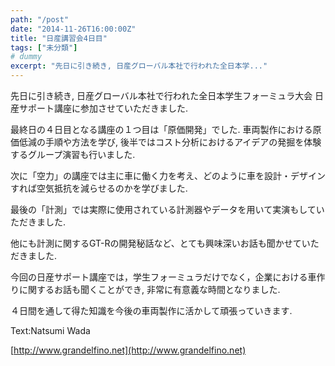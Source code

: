```yaml
---
path: "/post"
date: "2014-11-26T16:00:00Z"
title: "日産講習会4日目"
tags: ["未分類"]
# dummy
excerpt: "先日に引き続き, 日産グローバル本社で行われた全日本学..."
---
```




[](26-1.jpg)

先日に引き続き, 日産グローバル本社で行われた全日本学生フォーミュラ大会 日産サポート講座に参加させていただきました.

最終日の４日目となる講座の１つ目は「原価開発」でした. 車両製作における原価低減の手順や方法を学び, 後半ではコスト分析におけるアイデアの発掘を体験するグループ演習も行いました.

次に「空力」の講座では主に車に働く力を考え、どのように車を設計・デザインすれば空気抵抗を減らせるのかを学びました.

最後の「計測」では実際に使用されている計測器やデータを用いて実演もしていただきました.

他にも計測に関するGT-Rの開発秘話など、とても興味深いお話も聞かせていただきました.

今回の日産サポート講座では，学生フォーミュラだけでなく，企業における車作りに関するお話も聞くことができ, 非常に有意義な時間となりました.

４日間を通して得た知識を今後の車両製作に活かして頑張っていきます.

Text:Natsumi Wada

[http://www.grandelfino.net](http://www.grandelfino.net)

